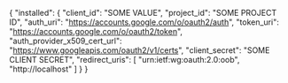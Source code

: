 {
    "installed": {
        "client_id": "SOME VALUE",
        "project_id": "SOME PROJECT ID",
        "auth_uri": "https://accounts.google.com/o/oauth2/auth",
        "token_uri": "https://accounts.google.com/o/oauth2/token",
        "auth_provider_x509_cert_url": "https://www.googleapis.com/oauth2/v1/certs",
        "client_secret": "SOME CLIENT SECRET",
        "redirect_uris": [
            "urn:ietf:wg:oauth:2.0:oob",
            "http://localhost"
        ]
    }
}
